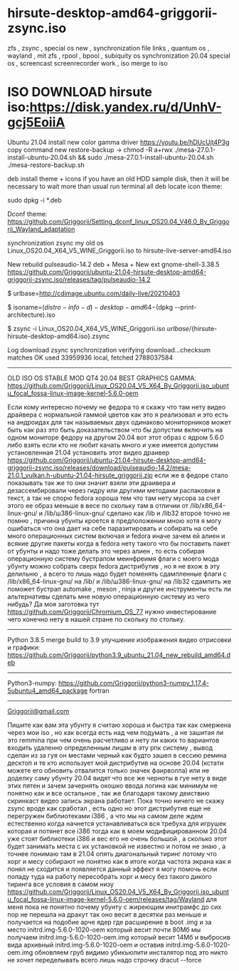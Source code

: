 # hirsute-desktop-amd64-griggorii-zsync.iso
zfs , zsync , special os new , synchronization file links , quantum os , wayland , mit zfs , rpool , bpool , subiquity os synchronization 20.04 special os , screencast screenrecorder work , iso merge to iso

# ISO DOWNLOAD hirsute iso:https://disk.yandex.ru/d/UnhV-gcj5EoiiA

Ubuntu 21.04 install new color gamma driver https://youtu.be/hDUcUjt4P3g copy command new restore-backup -> chmod -R a+rwx ./mesa-27.0.1-install-ubuntu-20.04.sh && sudo ./mesa-27.0.1-install-ubuntu-20.04.sh ./mesa-restore-backup.sh

deb install theme + icons if you have an old HDD sample disk, then it will be necessary to wait more than usual run terminal all deb locate icon theme: 

sudo dpkg -i *.deb

Dconf theme: https://github.com/Griggorii/Setting_dconf_linux_OS20.04_V46.0_By_Griggorii_Wayland_adaptation

synchronization zsync my old os Linux_OS20.04_X64_V5_WINE_Griggorii.iso to hirsute-live-server-amd64.iso

New rebuild pulseaudio-14.2 deb + Mesa + New ext gnome-shell-3.38.5
 https://github.com/Griggorii/ubuntu-21.04-hirsute-desktop-amd64-griggorii-zsync.iso/releases/tag/pulseaudio-14.2

$ urlbase=http://cdimage.ubuntu.com/daily-live/20210403

$ isoname=$(distro-info -d)-desktop-amd64-$(dpkg --print-architecture).iso

$ zsync -i Linux_OS20.04_X64_V5_WINE_Griggorii.iso ${urlbase}/${hirsute-hirsute-desktop-amd64.iso}.zsync

Log download zsync synchronization
verifying download...checksum matches OK
used 33959936 local, fetched 2788037584
______________________________________________________________________________________________________________________________________________________

OLD ISO OS STABLE MOD QT4 20.04 BEST GRAPHICS GAMMA: https://github.com/Griggorii/Linux_OS20.04_V5_X64_By_Griggorii.iso_ubuntu_focal_fossa-linux-image-kernel-5.6.0-oem

Если кому интересно почему не федора то я скажу что там нету видео драйвера с нормальной гаммой цветов как это я реализовал и это есть на андроидах для так называемых двух одинаково мониторников может быть как раз это быть доказательством что бы допустим включить на одном мониторе федору на другом 20.04 вот этот образ с ядром 5.6.0 либо взять если кто не любит качать много и уже имеется допустим установленная 21.04 установить этот видео драивер https://github.com/Griggorii/ubuntu-21.04-hirsute-desktop-amd64-griggorii-zsync.iso/releases/download/pulseaudio-14.2/mesa-21.0.1_vulkan.h-ubuntu-21.04-hirsute_griggorii.zip если же в федоре стало показывать так же то они значит взяли эти драивера и дезассембировали через гидру или другими методами распаковки в текст, а так не спорю fedora хороша тем что там нету мусора за счет этого ее образ меньше в весе по скольку там в отличии от /lib/x86_64-linux-gnu/ и /lib/ш386-linux-gnu/ сделано как /lib и /lib32 второе точно не помню , причина убунты кроется в предположении мною хотя я могу ошибаться что она дает на себе паразитировать и собирать на себе много операционных систем включая и fedora иначе зачем ей алиен и всякие другие пакеты когда в fedora нету такого что бы поставить пакет от убунты и надо тоже делать это через алиен , то есть собирая операционную систему бустрапом меинфреимя флаги с моего мода убунту можно собрать сверх fedora дистрибутив , но я не вхож в эту делильню , а всего то лишь надо будет поменять сдампленные флаги с /lib/x86_64-linux-gnu/ на /lib/ и /lib/ш386-linux-gnu/ на /lib32 сдампить же поможет бустрап automake , meson , ninja и другие инструменты есть ли альтернативы сделать мне новую операционную систему из чего нибудь? Да моя заготовка тут https://github.com/Griggorii/Chromium_OS_77 нужно инвестирование чего конечно нету в нашей стране по скольку по стольку.

______________________________________________________________________________________________________________________________________________________

Python 3.8.5 merge build to 3.9 улучшение изображения видео отрисовки и графики: https://github.com/Griggorii/python3.9_ubuntu_21.04_new_rebuild_amd64.deb

______________________________________________________________________________________________________________________________________________________

Python3-numpy: https://github.com/Griggorii/python3-numpy_1.17.4-5ubuntu4_amd64_package fortran

______________________________________________________________________________________________________________________________________________________

Griggorii@gmail.com

Пишите как вам эта убунту я считаю хороша и быстра так как смержена через мои iso , но как всегда есть над чем подумать , а не зашитая ли это remmina при чем очень расчетливо и нету ли каких то вариантов входить удаленно определенным лицам в эту рпк систему , вывод сделан из за гуя он местами черный как будто зашел в сессию ремина десктоп и те кто использует мой дистрибутив на основе 20.04 (кстати можете его обновить отвалится только значек фаирволла) или не доделку саму убунту 20.04 видят что все же черноты в гуе нету в виде этих пятен и зачем зачернять окошко ввода логина как минимум не понятно как и все остальное , так же благодаря такому деиствию скринкаст видео запись экрана работает. Пока точно ничего не скажу zsync вроде как сработал , есть одно но этот дистрибутив еще не перегружен библиотеками i386 , а что мы на самом деле ждем естественно когда начнется устанавливаться вся требуха для игрушек которая и потянет все i386 тогда как в моем модифицированном 20.04 уже стоят библиотеки i386 и вес его не очень большой , а сколько этот будет занимать места с их установкой не известно и потом не знаю , а точнее понимаю там в 21.04 опять диагональный тиринг потому что хорг и месу собирают не понятно как в итоге когда частота экрана как я понял не сходится и появляется данный эффект я могу помочь если попаду туда на работу пересобрать хорг и месу без такого дикого тиринга все условия в самом низу https://github.com/Griggorii/Linux_OS20.04_V5_X64_By_Griggorii.iso_ubuntu_focal_fossa-linux-image-kernel-5.6.0-oem/releases/tag/Wayland для меня пока не понятно почему убунту с жиреющим инитрамфс до сих пор не перешла на дракут так оно весит в десятки раз меньше и получается на подобие арче ядер где расширение в boot .img и за место initrd.img-5.6.0-1020-oem который весит почти 80Мб мы получаем initrd.img-5.6.0-1020-oem.img который весит 14Мб и выбросив вида архивный initrd.img-5.6.0-1020-oem и оставив initrd.img-5.6.0-1020-oem.img обновляем груб видимо убикьюлити инсталятор под это никто не хочет переделывать всего лишь надо строчку dracut --force

